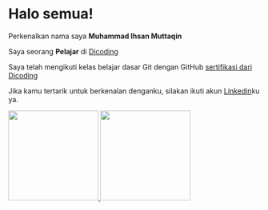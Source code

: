 # Halo semua! 

Perkenalkan nama saya **Muhammad Ihsan Muttaqin**

Saya seorang **Pelajar** di [Dicoding](https://www.dicoding.com/)

Saya telah mengikuti kelas belajar dasar Git dengan GitHub [sertifikasi dari Dicoding](https://www.dicoding.com)

Jika kamu tertarik untuk berkenalan denganku, silakan ikuti akun [Linkedin](https://www.linkedin.com/in/muhammad-ihsan-muttaqin/)ku ya.

<p align="left">
<a href="https://github.com/15ihsanmuttaqin">
  <img height="180em" src="https://github-readme-stats-eight-theta.vercel.app/api?username=gilangadhan&show_icons=true&theme=algolia&include_all_commits=true&count_private=true"/>
  <img height="180em" src="https://github-readme-stats-eight-theta.vercel.app/api/top-langs/?username=gilangadhan&layout=compact&langs_count=8&theme=algolia"/>
</a>
</p>
